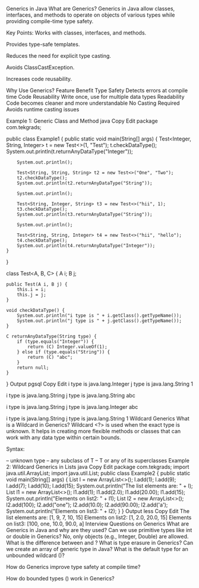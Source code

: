 Generics in Java
What are Generics?
Generics in Java allow classes, interfaces, and methods to operate on objects of various types while providing compile-time type safety.

Key Points:
Works with classes, interfaces, and methods.

Provides type-safe templates.

Reduces the need for explicit type casting.

Avoids ClassCastException.

Increases code reusability.

Why Use Generics?
Feature	Benefit
Type Safety	Detects errors at compile time
Code Reusability	Write once, use for multiple data types
Readability	Code becomes cleaner and more understandable
No Casting Required	Avoids runtime casting issues

Example 1: Generic Class and Method
java
Copy
Edit
package com.tekgrads;

public class Example1 {
    public static void main(String[] args) {
        Test<Integer, String, Integer> t = new Test<>(1, "Test");
        t.checkDataType();
        System.out.println(t.returnAnyDataType("Integer"));

        System.out.println();

        Test<String, String, String> t2 = new Test<>("One", "Two");
        t2.checkDataType();
        System.out.println(t2.returnAnyDataType("String"));

        System.out.println();

        Test<String, Integer, String> t3 = new Test<>("hii", 1);
        t3.checkDataType();
        System.out.println(t3.returnAnyDataType("String"));

        System.out.println();

        Test<String, String, Integer> t4 = new Test<>("hii", "hello");
        t4.checkDataType();
        System.out.println(t4.returnAnyDataType("Integer"));
    }
}

class Test<A, B, C> {
    A i;
    B j;

    public Test(A i, B j) {
        this.i = i;
        this.j = j;
    }

    void checkDataType() {
        System.out.println("i type is " + i.getClass().getTypeName());
        System.out.println("j type is " + j.getClass().getTypeName());
    }

    C returnAnyDataType(String type) {
        if (type.equals("Integer")) {
            return (C) Integer.valueOf(1);
        } else if (type.equals("String")) {
            return (C) "abc";
        }
        return null;
    }
}
Output
pgsql
Copy
Edit
i type is java.lang.Integer
j type is java.lang.String
1

i type is java.lang.String
j type is java.lang.String
abc

i type is java.lang.String
j type is java.lang.Integer
abc

i type is java.lang.String
j type is java.lang.String
1
Wildcard Generics
What is a Wildcard in Generics?
Wildcard <?> is used when the exact type is unknown. It helps in creating more flexible methods or classes that can work with any data type within certain bounds.

Syntax:
<?> – unknown type

<? extends T> – any subclass of T

<? super T> – T or any of its superclasses

Example 2: Wildcard Generics in Lists
java
Copy
Edit
package com.tekgrads;

import java.util.ArrayList;
import java.util.List;

public class Example2 {
    public static void main(String[] args) {
        List<Integer> l = new ArrayList<>();
        l.add(1);
        l.add(9);
        l.add(7);
        l.add(10);
        l.add(15);
        System.out.println("The list elements are: " + l);

        List<? super Number> l1 = new ArrayList<>();
        l1.add(1);
        l1.add(2.0);
        l1.add(20.00);
        l1.add(15);
        System.out.println("Elements on list2: " + l1);

        List<? super Object> l2 = new ArrayList<>();
        l2.add(100);
        l2.add("one");
        l2.add(10.0);
        l2.add(90.00);
        l2.add('a');
        System.out.println("Elements on list3: " + l2);
    }
}
Output
less
Copy
Edit
The list elements are: [1, 9, 7, 10, 15]
Elements on list2: [1, 2.0, 20.0, 15]
Elements on list3: [100, one, 10.0, 90.0, a]
Interview Questions on Generics
What are Generics in Java and why are they used?

Can we use primitive types like int or double in Generics?

No, only objects (e.g., Integer, Double) are allowed.

What is the difference between <? extends T> and <? super T>?

What is type erasure in Generics?

Can we create an array of generic type in Java?

What is the default type for an unbounded wildcard (<?>)?

How do Generics improve type safety at compile time?

How do bounded types (<T extends Class>) work in Generics?